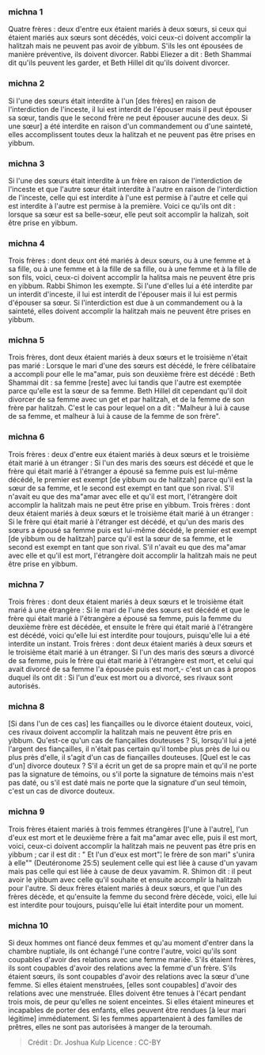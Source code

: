 
### michna 1
Quatre frères : deux d'entre eux étaient mariés à deux sœurs, si ceux qui étaient mariés aux sœurs sont décédés, voici ceux-ci doivent accomplir la halitzah mais ne peuvent pas avoir de yibbum. S'ils les ont épousées de manière préventive, ils doivent divorcer. Rabbi Eliezer a dit : Beth Shammai dit qu'ils peuvent les garder, et Beth Hillel dit qu'ils doivent divorcer.

### michna 2
Si l'une des sœurs était interdite à l'un [des frères] en raison de l'interdiction de l'inceste, il lui est interdit de l'épouser mais il peut épouser sa sœur, tandis que le second frère ne peut épouser aucune des deux. Si une sœur] a été interdite en raison d'un commandement ou d'une sainteté, elles accomplissent toutes deux la halitzah et ne peuvent pas être prises en yibbum.

### michna 3
Si l'une des sœurs était interdite à un frère en raison de l'interdiction de l'inceste et que l'autre sœur était interdite à l'autre en raison de l'interdiction de l'inceste, celle qui est interdite à l'une est permise à l'autre et celle qui est interdite à l'autre est permise à la première. Voici ce qu'ils ont dit : lorsque sa sœur est sa belle-sœur, elle peut soit accomplir la halizah, soit être prise en yibbum.

### michna 4
Trois frères : dont deux ont été mariés à deux sœurs, ou à une femme et à sa fille, ou à une femme et à la fille de sa fille, ou à une femme et à la fille de son fils, voici, ceux-ci doivent accomplir la halitsa mais ne peuvent être pris en yibbum. Rabbi Shimon les exempte. Si l'une d'elles lui a été interdite par un interdit d'inceste, il lui est interdit de l'épouser mais il lui est permis d'épouser sa sœur. Si l'interdiction est due à un commandement ou à la sainteté, elles doivent accomplir la halitzah mais ne peuvent être prises en yibbum.

### michna 5
Trois frères, dont deux étaient mariés à deux sœurs et le troisième n'était pas marié : Lorsque le mari d'une des sœurs est décédé, le frère célibataire a accompli pour elle le ma"amar, puis son deuxième frère est décédé : Beth Shammai dit : sa femme [reste] avec lui tandis que l'autre est exemptée parce qu'elle est la sœur de sa femme. Beth Hillel dit cependant qu'il doit divorcer de sa femme avec un get et par halitzah, et de la femme de son frère par halitzah. C'est le cas pour lequel on a dit : "Malheur à lui à cause de sa femme, et malheur à lui à cause de la femme de son frère".

### michna 6
Trois frères : deux d'entre eux étaient mariés à deux sœurs et le troisième était marié à un étranger : Si l'un des maris des sœurs est décédé et que le frère qui était marié à l'étranger a épousé sa femme puis est lui-même décédé, le premier est exempt [de yibbum ou de halitzah] parce qu'il est la sœur de sa femme, et le second est exempt en tant que son rival. S'il n'avait eu que des ma"amar avec elle et qu'il est mort, l'étrangère doit accomplir la halitzah mais ne peut être prise en yibbum. Trois frères : dont deux étaient mariés à deux sœurs et le troisième était marié à un étranger : Si le frère qui était marié à l'étranger est décédé, et qu'un des maris des sœurs a épousé sa femme puis est lui-même décédé, le premier est exempt [de yibbum ou de halitzah] parce qu'il est la sœur de sa femme, et le second est exempt en tant que son rival. S'il n'avait eu que des ma"amar avec elle et qu'il est mort, l'étrangère doit accomplir la halitzah mais ne peut être prise en yibbum.

### michna 7
Trois frères : dont deux étaient mariés à deux sœurs et le troisième était marié à une étrangère : Si le mari de l'une des sœurs est décédé et que le frère qui était marié à l'étrangère a épousé sa femme, puis la femme du deuxième frère est décédée, et ensuite le frère qui était marié à l'étrangère est décédé, voici qu'elle lui est interdite pour toujours, puisqu'elle lui a été interdite un instant. Trois frères : dont deux étaient mariés à deux sœurs et le troisième était marié à un étranger.  Si l'un des maris des sœurs a divorcé de sa femme, puis le frère qui était marié à l'étrangère est mort, et celui qui avait divorcé de sa femme l'a épousée puis est mort,- c'est un cas à propos duquel ils ont dit :  Si l'un d'eux est mort ou a divorcé, ses rivaux sont autorisés.

### michna 8
[Si dans l'un de ces cas] les fiançailles ou le divorce étaient douteux, voici, ces rivaux doivent accomplir la halitzah mais ne peuvent être pris en yibbum. Qu'est-ce qu'un cas de fiançailles douteuses ? Si, lorsqu'il lui a jeté l'argent des fiançailles, il n'était pas certain qu'il tombe plus près de lui ou plus près d'elle, il s'agit d'un cas de fiançailles douteuses. [Quel est le cas d'un] divorce douteux ? S'il a écrit un get de sa propre main et qu'il ne porte pas la signature de témoins, ou s'il porte la signature de témoins mais n'est pas daté, ou s'il est daté mais ne porte que la signature d'un seul témoin, c'est un cas de divorce douteux.

### michna 9
Trois frères étaient mariés à trois femmes étrangères [l'une à l'autre], l'un d'eux est mort et le deuxième frère a fait ma"amar avec elle, puis il est mort, voici, ceux-ci doivent accomplir la halitzah mais ne peuvent pas être pris en yibbum ; car il est dit : " Et l'un d'eux est mort"¦ le frère de son mari" s'unira à elle"" (Deutéronome 25:5) seulement celle qui est liée à cause d'un yavam mais pas celle qui est liée à cause de deux yavamim. R. Shimon dit : il peut avoir le yibbum avec celle qu'il souhaite et ensuite accomplir la halitzah pour l'autre. Si deux frères étaient mariés à deux sœurs, et que l'un des frères décède, et qu'ensuite la femme du second frère décède, voici, elle lui est interdite pour toujours, puisqu'elle lui était interdite pour un moment.

### michna 10
Si deux hommes ont fiancé deux femmes et qu'au moment d'entrer dans la chambre nuptiale, ils ont échangé l'une contre l'autre, voici qu'ils sont coupables d'avoir des relations avec une femme mariée. S'ils étaient frères, ils sont coupables d'avoir des relations avec la femme d'un frère. S'ils étaient sœurs, ils sont coupables d'avoir des relations avec la sœur d'une femme. Si elles étaient menstruées, [elles sont coupables] d'avoir des relations avec une menstruée. Elles doivent être tenues à l'écart pendant trois mois, de peur qu'elles ne soient enceintes. Si elles étaient mineures et incapables de porter des enfants, elles peuvent être rendues [à leur mari légitime] immédiatement. Si les femmes appartenaient à des familles de prêtres, elles ne sont pas autorisées à manger de la teroumah.

>Crédit : Dr. Joshua Kulp
>Licence : CC-BY